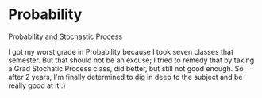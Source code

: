 # Probability
Probability and Stochastic Process

I got my worst grade in Probability because I took seven classes that semester. But that should not 
be an excuse; I tried to remedy that by taking a Grad Stochatic Process class, did better, but still
not good enough. So after 2 years, I'm finally determined to dig in deep to the subject and be really
good at it :)
